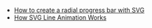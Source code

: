 - [How to create a radial progress bar with SVG](http://bytes.babbel.com/en/articles/2015-03-19-radial-svg-progressbar.html)
- [How SVG Line Animation Works](https://css-tricks.com/svg-line-animation-works/)
